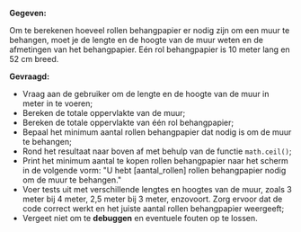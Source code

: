 **Gegeven:**

Om te berekenen hoeveel rollen behangpapier er nodig zijn om een muur te behangen, moet je de lengte en de hoogte van de muur weten en de afmetingen van het behangpapier. Eén rol behangpapier is 10 meter lang en 52 cm breed.

**Gevraagd:**

* Vraag aan de gebruiker om de lengte en de hoogte van de muur in meter in te voeren;
* Bereken de totale oppervlakte van de muur;
* Bereken de totale oppervlakte van één rol behangpapier; 
* Bepaal het minimum aantal rollen behangpapier dat nodig is om de muur te behangen;
* Rond het resultaat naar boven af met behulp van de functie `math.ceil()`;
* Print het minimum aantal te kopen rollen behangpapier naar het scherm in de volgende vorm: "U hebt [aantal_rollen] rollen behangpapier nodig om de muur te behangen."
* Voer tests uit met verschillende lengtes en hoogtes van de muur, zoals 3 meter bij 4 meter, 2,5 meter bij 3 meter, enzovoort. Zorg ervoor dat de code correct werkt en het juiste aantal rollen behangpapier weergeeft;
* Vergeet niet om te **debuggen** en eventuele fouten op te lossen.
